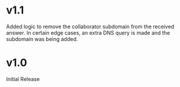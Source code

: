 # v1.1

Added logic to remove the collaborator subdomain from the received answer. In certain edge cases, an extra DNS query is made and the subdomain was being added.

# v1.0

Initial Release
